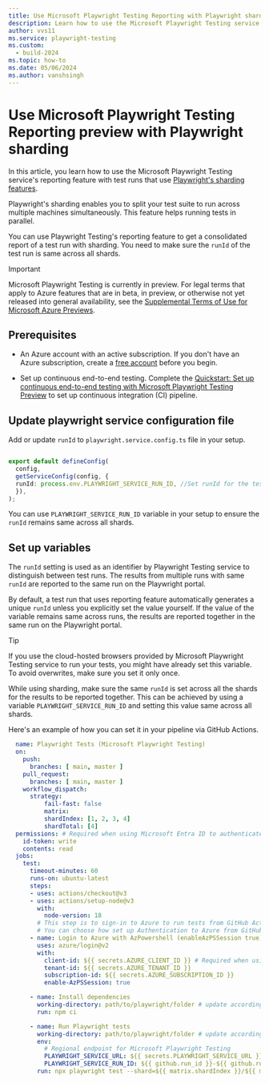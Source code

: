 ```yaml
---
title: Use Microsoft Playwright Testing Reporting with Playwright sharding (preview)
description: Learn how to use the Microsoft Playwright Testing service's reporting feature with test runs that use Playwright's sharding features.
author: vvs11
ms.service: playwright-testing
ms.custom:
  - build-2024
ms.topic: how-to
ms.date: 05/06/2024
ms.author: vanshsingh
---
```


# Use Microsoft Playwright Testing Reporting preview with Playwright sharding

In this article, you learn how to use the Microsoft Playwright Testing service's reporting feature with test runs that use [Playwright's sharding features](https://playwright.dev/docs/test-sharding). 

Playwright's sharding enables you to split your test suite to run across multiple machines simultaneously. This feature helps running tests in parallel.

You can use Playwright Testing's reporting feature to get a consolidated report of a test run with sharding. You need to make sure the `runId` of the test run is same across all shards. 

> [!IMPORTANT]
> Microsoft Playwright Testing is currently in preview. For legal terms that apply to Azure features that are in beta, in preview, or otherwise not yet released into general availability, see the [Supplemental Terms of Use for Microsoft Azure Previews](https://azure.microsoft.com/support/legal/preview-supplemental-terms/).

## Prerequisites

* An Azure account with an active subscription. If you don't have an Azure subscription, create a [free account](https://azure.microsoft.com/free/?WT.mc_id=A261C142F) before you begin.

* Set up continuous end-to-end testing. Complete the [Quickstart: Set up continuous end-to-end testing with Microsoft Playwright Testing Preview](./quickstart-automate-end-to-end-testing.md) to set up continuous integration (CI) pipeline.

## Update playwright service configuration file

Add or update `runId` to `playwright.service.config.ts` file in your setup. 

```typescript

export default defineConfig(
  config,
  getServiceConfig(config, {
  runId: process.env.PLAYWRIGHT_SERVICE_RUN_ID, //Set runId for the test run
  }),
);

```
You can use `PLAYWRIGHT_SERVICE_RUN_ID` variable in your setup to ensure the `runId` remains same across all shards. 

## Set up variables

The `runId` setting is used as an identifier by Playwright Testing service to distinguish between test runs. The results from multiple runs with same `runId` are reported to the same run on the Playwright portal. 

By default, a test run that uses reporting feature automatically generates a unique `runId` unless you explicitly set the value yourself. If the value of the variable remains same across runs, the results are reported together in the same run on the Playwright portal. 

> [!Tip]
> If you use the cloud-hosted browsers provided by Microsoft Playwright Testing service to run your tests, you might have already set this variable. To avoid overwrites, make sure you set it only once. 


While using sharding, make sure the same `runId` is set across all the shards for the results to be reported together. This can be achieved by using a variable `PLAYWRIGHT_SERVICE_RUN_ID` and setting this value same across all shards. 

Here's an example of how you can set it in your pipeline via GitHub Actions. 

```yml
  name: Playwright Tests (Microsoft Playwright Testing)
  on:
    push:
      branches: [ main, master ]
    pull_request:
      branches: [ main, master ]
    workflow_dispatch:
      strategy:
          fail-fast: false
          matrix:
          shardIndex: [1, 2, 3, 4]
          shardTotal: [4]
  permissions: # Required when using Microsoft Entra ID to authenticate
    id-token: write
    contents: read
  jobs:
    test:
      timeout-minutes: 60
      runs-on: ubuntu-latest
      steps:
      - uses: actions/checkout@v3
      - uses: actions/setup-node@v3
        with:
          node-version: 18
        # This step is to sign-in to Azure to run tests from GitHub Action workflow.
        # You can choose how set up Authentication to Azure from GitHub Actions, this is one example. 
      - name: Login to Azure with AzPowershell (enableAzPSSession true) 
        uses: azure/login@v2 
        with: 
          client-id: ${{ secrets.AZURE_CLIENT_ID }} # Required when using Microsoft Entra ID to authenticate
          tenant-id: ${{ secrets.AZURE_TENANT_ID }}  
          subscription-id: ${{ secrets.AZURE_SUBSCRIPTION_ID }}  
          enable-AzPSSession: true 

      - name: Install dependencies
        working-directory: path/to/playwright/folder # update accordingly
        run: npm ci

      - name: Run Playwright tests
        working-directory: path/to/playwright/folder # update accordingly
        env:
          # Regional endpoint for Microsoft Playwright Testing
          PLAYWRIGHT_SERVICE_URL: ${{ secrets.PLAYWRIGHT_SERVICE_URL }}
          PLAYWRIGHT_SERVICE_RUN_ID: ${{ github.run_id }}-${{ github.run_attempt }}-${{ github.sha } #This Run_ID will be unique and will remain same across all shards
        run: npx playwright test --shard=${{ matrix.shardIndex }}/${{ matrix.shardTotal }}
```

